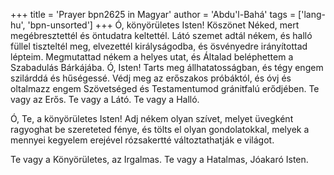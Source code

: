 +++
title = 'Prayer bpn2625 in Magyar'
author = 'Abdu'l-Bahá'
tags = ['lang-hu', 'bpn-unsorted']
+++
Ó, könyörületes Isten! Köszönet Néked, mert megébresztettél és öntudatra keltettél. Látó szemet adtál nékem, és halló füllel tiszteltél meg, elvezettél királyságodba, és ösvényedre irányítottad lépteim. Megmutattad nékem a helyes utat, és Általad beléphettem a Szabadulás Bárkájába. Ó, Isten! Tarts meg állhatatosságban, és tégy engem szilárddá és hűségessé. Védj meg az erőszakos próbáktól, és óvj és oltalmazz engem Szövetséged és Testamentumod gránitfalú erődjében. Te vagy az Erős. Te vagy a Látó. Te vagy a Halló.

Ó, Te, a könyörületes Isten! Adj nékem olyan szívet, melyet üvegként ragyoghat be szereteted fénye, és tölts el olyan gondolatokkal, melyek a mennyei kegyelem erejével rózsakertté változtathatják e világot.

Te vagy a Könyörületes, az Irgalmas. Te vagy a Hatalmas, Jóakaró Isten.
